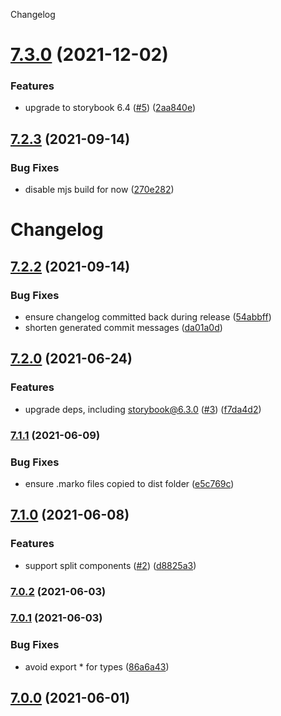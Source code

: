 Changelog

# [7.3.0](https://github.com/storybookjs/marko/compare/v7.2.3...v7.3.0) (2021-12-02)


### Features

* upgrade to storybook 6.4 ([#5](https://github.com/storybookjs/marko/issues/5)) ([2aa840e](https://github.com/storybookjs/marko/commit/2aa840eeecf7d403b4526d75a09288feb4b19d8e))

## [7.2.3](https://github.com/storybookjs/marko/compare/v7.2.2...v7.2.3) (2021-09-14)


### Bug Fixes

* disable mjs build for now ([270e282](https://github.com/storybookjs/marko/commit/270e2827370fa8b327d62d6b3f99b9928ca5e55f))

# Changelog

## [7.2.2](https://github.com/storybookjs/marko/compare/v7.2.1...v7.2.2) (2021-09-14)

### Bug Fixes

* ensure changelog committed back during release ([54abbff](https://github.com/storybookjs/marko/commit/54abbffaa886ad44d9da74f22879e1bf8ff4ffac))
* shorten generated commit messages ([da01a0d](https://github.com/storybookjs/marko/commit/da01a0d6262aa14e588f08327b213e20b045800e))

## [7.2.0](https://github.com/storybookjs/marko/compare/v7.1.1...v7.2.0) (2021-06-24)


### Features

* upgrade deps, including storybook@6.3.0 ([#3](https://github.com/storybookjs/marko/issues/3)) ([f7da4d2](https://github.com/storybookjs/marko/commit/f7da4d21dee1deecd1db1f8d989818b445f5658d))

### [7.1.1](https://github.com/storybookjs/marko/compare/v7.1.0...v7.1.1) (2021-06-09)


### Bug Fixes

* ensure .marko files copied to dist folder ([e5c769c](https://github.com/storybookjs/marko/commit/e5c769c833bd5f874fe3b7c7dd34289ac59e3422))

## [7.1.0](https://github.com/storybookjs/marko/compare/v7.0.2...v7.1.0) (2021-06-08)


### Features

* support split components ([#2](https://github.com/storybookjs/marko/issues/2)) ([d8825a3](https://github.com/storybookjs/marko/commit/d8825a3b84a39a0dbcad14ce69d664f708387427))

### [7.0.2](https://github.com/storybookjs/marko/compare/v7.0.1...v7.0.2) (2021-06-03)

### [7.0.1](https://github.com/storybookjs/marko/compare/v6.3.0-alpha.19...v7.0.1) (2021-06-03)


### Bug Fixes

* avoid export * for types ([86a6a43](https://github.com/storybookjs/marko/commit/86a6a431916c7a56ae1feaf3d82393f453e0ae1c))

## [7.0.0](https://github.com/storybookjs/marko/compare/v6.3.0-alpha.19...v7.0.0) (2021-06-01)
